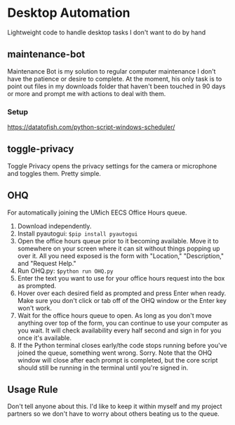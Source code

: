 # Desktop Automation
Lightweight code to handle desktop tasks I don't want to do by hand

## maintenance-bot
Maintenance Bot is my solution to regular computer maintenance I don't have the patience or desire to complete.
At the moment, his only task is to point out files in my downloads folder that haven't been touched in 90 days or more
and prompt me with actions to deal with them.

### Setup
https://datatofish.com/python-script-windows-scheduler/

## toggle-privacy
Toggle Privacy opens the privacy settings for the camera or microphone and toggles them. Pretty simple.

## OHQ
For automatically joining the UMich EECS Office Hours queue.
1. Download independently.
2. Install pyautogui: ```$pip install pyautogui```
3. Open the office hours queue prior to it becoming available. Move it to somewhere on your screen where it can sit without things popping up over it. All you need exposed is the form with "Location," "Description," and "Request Help."
4. Run OHQ.py: ```$python run OHQ.py```
5. Enter the text you want to use for your office hours request into the box as prompted.
6. Hover over each desired field as prompted and press Enter when ready. Make sure you don't click or tab off of the OHQ window or the Enter key won't work.
7. Wait for the office hours queue to open. As long as you don't move anything over top of the form, you can continue to use your computer as you wait. It will check availability every half second and sign in for you once it's available.
8. If the Python terminal closes early/the code stops running before you've joined the queue, something went wrong. Sorry. Note that the OHQ window will close after each prompt is completed, but the core script should still be running in the terminal until you're signed in.

## Usage Rule
Don't tell anyone about this. I'd like to keep it within myself and my project partners so we don't have to worry about others beating us to the queue.
